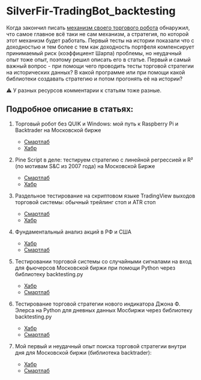 # SilverFir-TradingBot_backtesting
Когда закончил писать [механизм своего торгового робота](https://github.com/empenoso/SilverFir-TradingBot) обнаружил, что самое главное всё таки не сам механизм, а стратегия, по которой этот механизм будет работать.
Первый тесты на истории показали что с доходностью и тем более с тем как доходность портфеля компенсирует принимаемый риск (коэффициент Шарпа) проблемы, но неудачный опыт тоже опыт, поэтому решил описать его в статье.
Первый и самый важный вопрос - при помощи чего проводить тесты торговой стратегии на исторических данных? В какой программе или при помощи какой библиотеки создавать стратегию и потом прогонять её на истории? 

⚠️ У разных ресурсов комментарии к статьям тоже разные. 

## Подробное описание в статьях:

1. Торговый робот без QUIK и Windows: мой путь к Raspberry Pi и Backtrader на Московской бирже
   * [Смартлаб](https://smart-lab.ru/mobile/topic/1156550/)
   * [Хабр](https://habr.com/p/909852/)

1. Pine Script в деле: тестируем стратегию с линейной регрессией и R² (по мотивам S&C из 2007 года) на Московской Бирже   
   * [Смартлаб](https://smart-lab.ru/mobile/topic/1153389/)
   * [Хабр](https://habr.com/p/907682/)

1. Раздельное тестирование на скриптовом языке TradingView выходов торговой системы: обычный трейлинг стоп и ATR стоп
   * [Смартлаб](https://smart-lab.ru/mobile/topic/1144486/)
   * [Хабр](https://habr.com/p/902334/)

1. Фундаментальный анализ акций в РФ и США
   * [Хабр](https://habr.com/ru/articles/889932/)
   * [Смартлаб](https://smart-lab.ru/mobile/topic/1139077/)

1. Тестировании торговой системы со случайными сигналами на вход для фьючерсов Московской биржи при помощи Python через библиотеку backtesting.py
   * [Хабр](https://habr.com/ru/articles/891786/)
   * [Смартлаб](https://smart-lab.ru/mobile/topic/1130044/)

1. Тестирование торговой стратегии нового индикатора Джона Ф. Элерса на Python для дневных данных Мосбиржи через библиотеку backtesting.py
   * [Хабр](https://habr.com/ru/articles/887440/)
   * [Смартлаб](https://smart-lab.ru/mobile/topic/1126711/)

1. Мой первый и неудачный опыт поиска торговой стратегии внутри дня для Московской биржи (библиотека backtrader):
   * [Хабр](https://habr.com/ru/articles/857402/)
   * [Смартлаб](https://smart-lab.ru/mobile/topic/1083556/)     


